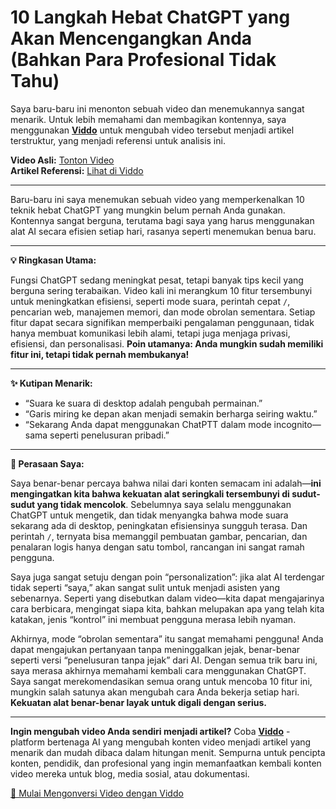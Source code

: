# 10 Langkah Hebat ChatGPT yang Akan Mencengangkan Anda (Bahkan Para Profesional Tidak Tahu)

Saya baru-baru ini menonton sebuah video dan menemukannya sangat menarik. Untuk lebih memahami dan membagikan kontennya, saya menggunakan **[Viddo](https://viddo.pro/)** untuk mengubah video tersebut menjadi artikel terstruktur, yang menjadi referensi untuk analisis ini.

**Video Asli:** [Tonton Video](https://www.youtube.com/watch?v=1BzvI-FTZ0U)  
**Artikel Referensi:** [Lihat di Viddo](https://viddo.pro/zh/video-result/8a2c62ac-e252-408f-9b78-6602873e1ab1)

---

Baru-baru ini saya menemukan sebuah video yang memperkenalkan 10 teknik hebat ChatGPT yang mungkin belum pernah Anda gunakan. Kontennya sangat berguna, terutama bagi saya yang harus menggunakan alat AI secara efisien setiap hari, rasanya seperti menemukan benua baru.

---

**💡 Ringkasan Utama:**

Fungsi ChatGPT sedang meningkat pesat, tetapi banyak tips kecil yang berguna sering terabaikan. Video kali ini merangkum 10 fitur tersembunyi untuk meningkatkan efisiensi, seperti mode suara, perintah cepat `/`, pencarian web, manajemen memori, dan mode obrolan sementara. Setiap fitur dapat secara signifikan memperbaiki pengalaman penggunaan, tidak hanya membuat komunikasi lebih alami, tetapi juga menjaga privasi, efisiensi, dan personalisasi. **Poin utamanya: Anda mungkin sudah memiliki fitur ini, tetapi tidak pernah membukanya!**

---

**✨ Kutipan Menarik:**

- “Suara ke suara di desktop adalah pengubah permainan.”
- “Garis miring ke depan akan menjadi semakin berharga seiring waktu.”
- “Sekarang Anda dapat menggunakan ChatPTT dalam mode incognito—sama seperti penelusuran pribadi.”

---

**🧠 Perasaan Saya:**

Saya benar-benar percaya bahwa nilai dari konten semacam ini adalah—**ini mengingatkan kita bahwa kekuatan alat seringkali tersembunyi di sudut-sudut yang tidak mencolok**. Sebelumnya saya selalu menggunakan ChatGPT untuk mengetik, dan tidak menyangka bahwa mode suara sekarang ada di desktop, peningkatan efisiensinya sungguh terasa. Dan perintah `/`, ternyata bisa memanggil pembuatan gambar, pencarian, dan penalaran logis hanya dengan satu tombol, rancangan ini sangat ramah pengguna.

Saya juga sangat setuju dengan poin “personalization”: jika alat AI terdengar tidak seperti “saya,” akan sangat sulit untuk menjadi asisten yang sebenarnya. Seperti yang disebutkan dalam video—kita dapat mengajarinya cara berbicara, mengingat siapa kita, bahkan melupakan apa yang telah kita katakan, jenis “kontrol” ini membuat pengguna merasa lebih nyaman.

Akhirnya, mode “obrolan sementara” itu sangat memahami pengguna! Anda dapat mengajukan pertanyaan tanpa meninggalkan jejak, benar-benar seperti versi “penelusuran tanpa jejak” dari AI. Dengan semua trik baru ini, saya merasa akhirnya memahami kembali cara menggunakan ChatGPT. Saya sangat merekomendasikan semua orang untuk mencoba 10 fitur ini, mungkin salah satunya akan mengubah cara Anda bekerja setiap hari. **Kekuatan alat benar-benar layak untuk digali dengan serius.**

---

**Ingin mengubah video Anda sendiri menjadi artikel?** Coba **[Viddo](https://viddo.pro/)** - platform bertenaga AI yang mengubah konten video menjadi artikel yang menarik dan mudah dibaca dalam hitungan menit. Sempurna untuk pencipta konten, pendidik, dan profesional yang ingin memanfaatkan kembali konten video mereka untuk blog, media sosial, atau dokumentasi.

[🚀 Mulai Mengonversi Video dengan Viddo](https://viddo.pro/)